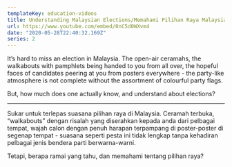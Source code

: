 ```yaml
---
templateKey: education-videos
title: Understanding Malaysian Elections/Memahami Pilihan Raya Malaysia 
url: https://www.youtube.com/embed/0nC5d0WXvm4
date: "2020-05-28T22:40:32.169Z"
series: 2
---
```


It’s hard to miss an election in Malaysia. The open-air ceramahs, the walkabouts with pamphlets being handed to you from all over, the hopeful faces of candidates peering at you from posters everywhere - the party-like atmosphere is not complete without the assortment of colourful party flags. 

But, how much does one actually know, and understand about elections?

---

Sukar untuk terlepas suasana pilihan raya di Malaysia. Ceramah terbuka, “walkabouts” dengan risalah yang diserahkan kepada anda dari pelbagai tempat, wajah calon dengan penuh harapan terpampang di poster-poster di segenap tempat - suasana seperti pesta ini tidak lengkap tanpa kehadiran pelbagai jenis bendera parti berwarna-warni. 

Tetapi, berapa ramai yang tahu, dan memahami tentang pilihan raya?
